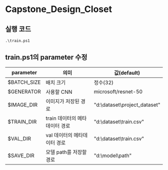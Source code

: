 # Capstone_Design_Closet

## 실행 코드
```
.\train.ps1
```


## train.ps1의 parameter 수정

| parameter   | 의미   | 값(default)   |
|------------|------------|------------|
| $BATCH_SIZE | 배치 크기 | 정수(32) |
|$GENERATOR | 사용할 CNN | microsoft/resnet-50|
|$IMAGE_DIR| 이미지가 저장된 경로 | "d:\dataset\project_dataset" |
|$TRAIN_DIR| train 데이터의 메타데이터 경로 | "d:\dataset\train.csv" |
|$VAL_DIR | val 데이터의 메타데이터 경로 | "d:\dataset\train.csv" |
|$SAVE_DIR | 모델 path를 저장할 경로 | "d:\model\path" |
